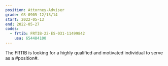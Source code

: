 ```yaml
---
position: Attorney-Adviser
grade: GS-0905-12/13/14
start: 2022-05-13
end: 2022-05-27
codes:
  - frtib: FRTIB-22-ES-031-11499842
    usa: 654484100
---
```


The FRTIB is looking for a highly qualified and motivated individual to serve as a #position#.
